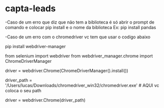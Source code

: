 # capta-leads
-Caso de um erro que diz que não tem a biblioteca é só abrir o prompt de comando e colocar
pip install e o nome da biblioteca
Ex: pip install pandas

-Caso de um erro com o chromedriver vc tem que usar o codigo abaixo 

pip install webdriver-manager 

from selenium import webdriver
from webdriver_manager.chrome import ChromeDriverManager

driver = webdriver.Chrome(ChromeDriverManager().install())


driver_path = '/Users/lucas/Downloads/chromedriver_win32/chromedriver.exe' # AQUI vc coloca o seu path

driver = webdriver.Chrome(driver_path)
